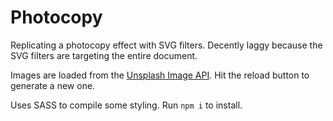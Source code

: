 # Photocopy
Replicating a photocopy effect with SVG filters. Decently laggy because the SVG filters are targeting the entire document.

Images are loaded from the [Unsplash Image API](https://unsplash.com/developers). Hit the reload button to generate a new one.

Uses SASS to compile some styling. Run `npm i` to install.